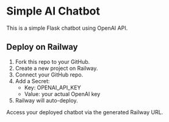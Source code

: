 # Simple AI Chatbot

This is a simple Flask chatbot using OpenAI API.

## Deploy on Railway

1. Fork this repo to your GitHub.
2. Create a new project on Railway.
3. Connect your GitHub repo.
4. Add a Secret:
   - Key: OPENAI_API_KEY
   - Value: your actual OpenAI key
5. Railway will auto-deploy.

Access your deployed chatbot via the generated Railway URL.
